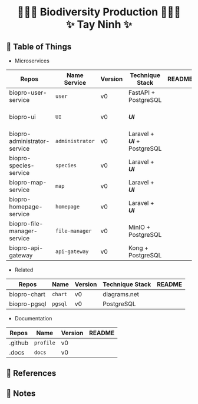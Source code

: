 # <p align="center">:tada::tada::tada: Biodiversity Production :tada::tada::tada: <br> ✨ Tay Ninh ✨ </p>

## :newspaper: Table of Things

+ Microservices

Repos | Name Service | Version | Technique Stack | README | Notes
-----|-----|-----|-----|-----|----- 
biopro-user-service | `user` | v0 | FastAPI + PostgreSQL | | 
biopro-ui | `UI` | v0 | **_UI_** | | Choose Frontend Framework
biopro-administrator-service | `administrator` | v0 | Laravel + **_UI_** + PostgreSQL | | Using `biopro-ui`
biopro-species-service | `species` | v0 | Laravel + **_UI_** | | Using `biopro-ui`
biopro-map-service | `map` | v0 | Laravel + **_UI_** | | Using `biopro-ui`
biopro-homepage-service | `homepage` | v0 | Laravel + **_UI_** | | Using `biopro-ui`
biopro-file-manager-service  | `file-manager` | v0 | MinIO + PostgreSQL | | 
biopro-api-gateway | `api-gateway` | v0 | Kong + PostgreSQL | | 

+ Related

Repos | Name | Version | Technique Stack | README
-----|-----|-----|-----|-----
biopro-chart | `chart` | v0 | diagrams.net |
biopro-pgsql | `pgsql` | v0 | PostgreSQL |

+ Documentation

Repos | Name | Version | README
-----|-----|-----|-----
.github | `profile` | v0 | 
.docs | `docs` | v0 |  

## :bookmark_tabs: References


## :memo: Notes

